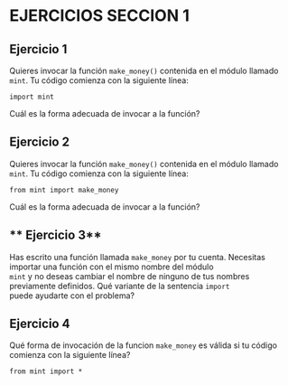 # **EJERCICIOS SECCION 1**  

## **Ejercicio 1**  
  
Quieres invocar la función ```make_money()``` contenida en el módulo llamado ```mint```. Tu código comienza con la siguiente línea:  
```
import mint
```  
Cuál es la forma adecuada de invocar a la función?  
  

## **Ejercicio 2**  
  
Quieres invocar la función ```make_money()``` contenida en el módulo llamado ```mint```. Tu código comienza con la siguiente línea:  
```
from mint import make_money
```  
  
Cuál es la forma adecuada de invocar a la función?  
  

## ** Ejercicio 3**  
  
Has escrito una función llamada ```make_money``` por tu cuenta. Necesitas importar una función con el mismo nombre del módulo  
```mint``` y no deseas cambiar el nombre de ninguno de tus nombres previamente definidos. Qué variante de la sentencia ```import```  
puede ayudarte con el problema?  
  

## **Ejercicio 4**  
  
Qué forma de invocación de la funcion ```make_money``` es válida si tu código comienza con la siguiente línea?
```
from mint import *
```
